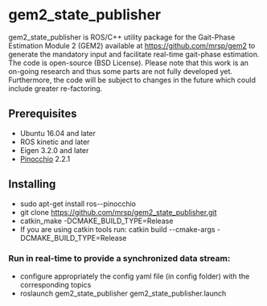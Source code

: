 # gem2_state_publisher
gem2_state_publisher is ROS/C++ utility package for the Gait-Phase Estimation Module 2 (GEM2) available at  https://github.com/mrsp/gem2 to generate the mandatory input and facilitate real-time gait-phase estimation. The code is open-source (BSD License). Please note that this work is an on-going research and thus some parts are not fully developed yet. Furthermore, the code will be subject to changes in the future which could include greater re-factoring.


## Prerequisites
* Ubuntu 16.04 and later
* ROS kinetic and later
* Eigen 3.2.0 and later
* [Pinocchio](https://github.com/stack-of-tasks/pinocchio) 2.2.1

## Installing
* sudo apt-get install ros-<version>-pinocchio
* git clone https://github.com/mrsp/gem2_state_publisher.git
* catkin_make -DCMAKE_BUILD_TYPE=Release 
* If you are using catkin tools run: catkin build  --cmake-args -DCMAKE_BUILD_TYPE=Release 

### Run in real-time to provide a synchronized data stream:
* configure appropriately the config yaml file (in config folder) with the corresponding topics 
* roslaunch gem2_state_publisher gem2_state_publisher.launch

